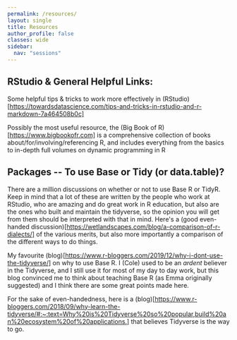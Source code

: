 ```yaml
---
permalink: /resources/
layout: single
title: Resources
author_profile: false
classes: wide
sidebar:
  nav: "sessions"
---
```


## RStudio & General Helpful Links:

Some helpful tips & tricks to work more effectively in (RStudio)[https://towardsdatascience.com/tips-and-tricks-in-rstudio-and-r-markdown-7a464508b0c]

Possibly the most useful resource, the (Big Book of R)[https://www.bigbookofr.com] is a comprehensive collection of books about/for/involving/referencing R, and includes everything from the basics to in-depth full volumes on dynamic programming in R

## Packages -- To use Base or Tidy (or data.table)?

There are a million discussions on whether or not to use Base R or TidyR. Keep in mind that a lot of these are written by the people who work at RStudio, who are amazing and do great work in R education, but also are the ones who built and maintain the tidyverse, so the opinion you will get from them should be interpreted with that in mind. Here's a (good even-handed discussion)[https://wetlandscapes.com/blog/a-comparison-of-r-dialects/] of the various merits, but also more importantly a comparison of the different ways to do things.

My favourite (blog)[https://www.r-bloggers.com/2019/12/why-i-dont-use-the-tidyverse/] on why to use Base R. I (Cole) used to be an *ardent* believer in the Tidyverse, and I still use it for most of my day to day work, but this blog convinced me to think about teaching Base R (as Emma originally suggested) and I think there are some great points made here.

For the sake of even-handedness, here is a (blog)[https://www.r-bloggers.com/2018/09/why-learn-the-tidyverse/#:~:text=Why%20is%20Tidyverse%20so%20popular,build%20an%20ecosystem%20of%20applications.] that believes Tidyverse is the way to go. 

